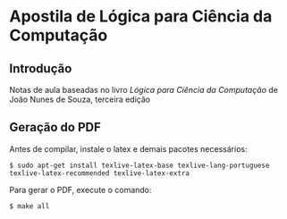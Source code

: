 # Apostila de Lógica para Ciência da Computação

## Introdução

Notas de aula baseadas no livro *Lógica para Ciência da Computação* de João Nunes de Souza, terceira edição

## Geração do PDF

Antes de compilar, instale o latex e demais pacotes necessários:

    $ sudo apt-get install texlive-latex-base texlive-lang-portuguese texlive-latex-recommended texlive-latex-extra

Para gerar o PDF, execute o comando:

    $ make all



